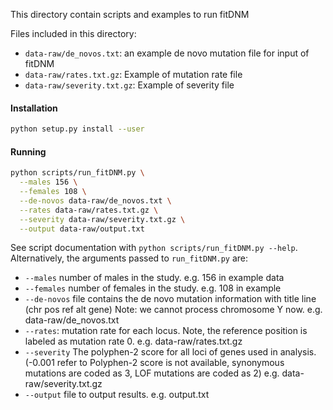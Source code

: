 This directory contain scripts and examples to run fitDNM

Files included in this directory:
 - `data-raw/de_novos.txt`: an example de novo mutation file for input of fitDNM
 - `data-raw/rates.txt.gz`: Example of mutation rate file
 - `data-raw/severity.txt.gz`: Example of severity file

#### Installation
``` sh
python setup.py install --user
```

#### Running
``` sh
python scripts/run_fitDNM.py \
  --males 156 \
  --females 108 \
  --de-novos data-raw/de_novos.txt \
  --rates data-raw/rates.txt.gz \
  --severity data-raw/severity.txt.gz \
  --output data-raw/output.txt
```

See script documentation with `python scripts/run_fitDNM.py --help`. Alternatively,
the arguments passed to `run_fitDNM.py` are:
 - `--males` number of males in the study. e.g. 156 in example data
 - `--females` number of females in the study. e.g. 108 in example
 - `--de-novos` file contains the de novo mutation information with title line
    (chr pos ref alt gene) Note: we cannot process chromosome Y now. e.g.
    data-raw/de_novos.txt
 - `--rates`: mutation rate for each locus. Note, the reference position is labeled
    as mutation rate 0. e.g. data-raw/rates.txt.gz
 - `--severity` The polyphen-2 score for all loci of genes used in analysis.
    (-0.001 refer to Polyphen-2 score is not available, synonymous mutations are
    coded as 3, LOF mutations are coded as 2) e.g. data-raw/severity.txt.gz
 - `--output` file to output results. e.g. output.txt

